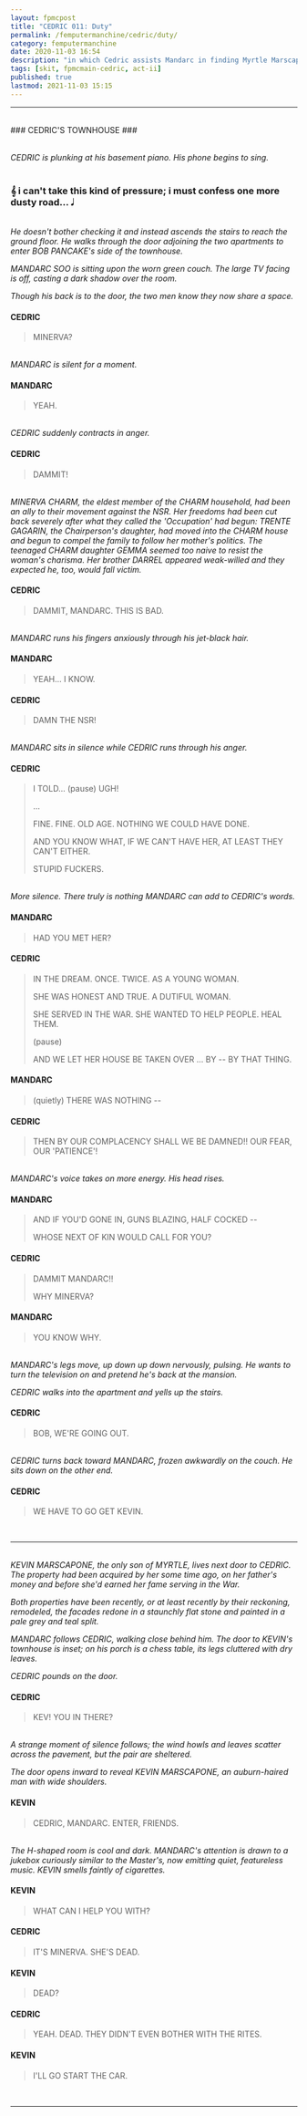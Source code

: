 ```yaml
---
layout: fpmcpost
title: "CEDRIC 011: Duty"
permalink: /femputermanchine/cedric/duty/
category: femputermanchine
date: 2020-11-03 16:54
description: "in which Cedric assists Mandarc in finding Myrtle Marscapone"
tags: [skit, fpmcmain-cedric, act-ii]
published: true
lastmod: 2021-11-03 15:15
---
```

[//]: # ( 11/03/20  -added)
[//]: # ( 11/03/21  -title added)

*****
<br>
### CEDRIC'S TOWNHOUSE ###

<br><i>CEDRIC is plunking at his basement piano. His phone begins to sing.</i>
<br><br>

### &#119070; i can't take this kind of pressure; i must confess one more dusty road... &#119135; ###

<br><i>He doesn't bother checking it and instead ascends the stairs to reach the ground floor. He walks through the door adjoining the two apartments to enter BOB PANCAKE's side of the townhouse.</i>

<i>MANDARC SOO is sitting upon the worn green couch. The large TV facing is off, casting a dark shadow over the room.</i>

<i>Though his back is to the door, the two men know they now share a space.</i>

#### CEDRIC 

> MINERVA?

<br><I>MANDARC is silent for a moment.</i>

#### MANDARC 

> YEAH.

<br><I>CEDRIC suddenly contracts in anger.</i>

#### CEDRIC 

> DAMMIT!

<br><I>MINERVA CHARM, the eldest member of the CHARM household, had been an ally to their movement against the NSR. Her freedoms had been cut back severely after what they called the 'Occupation' had begun: TRENTE GAGARIN, the Chairperson's daughter, had moved into the CHARM house and begun to compel the family to follow her mother's politics. The teenaged CHARM daughter GEMMA seemed too naive to resist the woman's charisma. Her brother DARREL appeared weak-willed and they expected he, too, would fall victim.</i>

#### CEDRIC 

> DAMMIT, MANDARC. THIS IS BAD.

<br><I>MANDARC runs his fingers anxiously through his jet-black hair.</i>

#### MANDARC 

> YEAH... I KNOW.

#### CEDRIC

> DAMN THE NSR! 

<br><I>MANDARC sits in silence while CEDRIC runs through his anger.</i>

#### CEDRIC 

> I TOLD... (pause) UGH!
> 
> ...
> 
> FINE. FINE. OLD AGE. NOTHING WE COULD HAVE DONE.
> 
> AND YOU KNOW WHAT, IF WE CAN'T HAVE HER, AT LEAST THEY CAN'T EITHER.
> 
> STUPID FUCKERS.

<br><I>More silence. There truly is nothing MANDARC can add to CEDRIC's words.</i>

#### MANDARC 

> HAD YOU MET HER?

#### CEDRIC 

> IN THE DREAM. ONCE. TWICE. AS A YOUNG WOMAN. 
> 
> SHE WAS HONEST AND TRUE. A DUTIFUL WOMAN.
> 
> SHE SERVED IN THE WAR. SHE WANTED TO HELP PEOPLE. HEAL THEM.
> 
> (pause)
> 
> AND WE LET HER HOUSE BE TAKEN OVER ... BY -- BY THAT THING.

#### MANDARC 

> (quietly) THERE WAS NOTHING -- 

#### CEDRIC 

> THEN BY OUR COMPLACENCY SHALL WE BE DAMNED!! OUR FEAR, OUR 'PATIENCE'!

<br><I>MANDARC's voice takes on more energy. His head rises.</i>

#### MANDARC 

> AND IF YOU'D GONE IN, GUNS BLAZING, HALF COCKED --
> 
> WHOSE NEXT OF KIN WOULD CALL FOR YOU?

#### CEDRIC 

> DAMMIT MANDARC!!
> 
> WHY MINERVA? 

#### MANDARC 

> YOU KNOW WHY.

<br><I>MANDARC's legs move, up down up down nervously, pulsing. He wants to turn the television on and pretend he's back at the mansion.</i>

<I>CEDRIC walks into the apartment and yells up the stairs.</i>

#### CEDRIC 

> BOB, WE'RE GOING OUT.

<br><I>CEDRIC turns back toward MANDARC, frozen awkwardly on the couch. He sits down on the other end.</i>

#### CEDRIC 

> WE HAVE TO GO GET KEVIN. 

<br>

*****
<br><I>KEVIN MARSCAPONE, the only son of MYRTLE, lives next door to CEDRIC. The property had been acquired by her some time ago, on her father's money and before she'd earned her fame serving in the War.</i>

<i>Both properties have been recently, or at least recently by their reckoning, remodeled, the facades redone in a staunchly flat stone and painted in a pale grey and teal split.</i>

<i>MANDARC follows CEDRIC, walking close behind him. The door to KEVIN's townhouse is inset; on his porch is a chess table, its legs cluttered with dry leaves.</i>

<i>CEDRIC pounds on the door.</i>

#### CEDRIC 

> KEV! YOU IN THERE?

<br><I>A strange moment of silence follows; the wind howls and leaves scatter across the pavement, but the pair are sheltered.</i>

<i>The door opens inward to reveal KEVIN MARSCAPONE, an auburn-haired man with wide shoulders. </i>

#### KEVIN 

> CEDRIC, MANDARC. ENTER, FRIENDS.

<br><I>The H-shaped room is cool and dark. MANDARC's attention is drawn to a jukebox curiously similar to the Master's, now emitting quiet, featureless music. KEVIN smells faintly of cigarettes.</i>

#### KEVIN 

> WHAT CAN I HELP YOU WITH?

#### CEDRIC 

> IT'S MINERVA. SHE'S DEAD.

#### KEVIN 

> DEAD?

#### CEDRIC 

> YEAH. DEAD. THEY DIDN'T EVEN BOTHER WITH THE RITES.

#### KEVIN 

> I'LL GO START THE CAR.

<br>

*****
